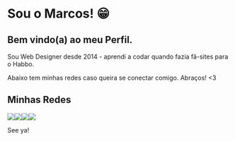<div id="intro">
    <h1>Sou o Marcos! 😁 </h1>
    <h2>Bem vindo(a) ao meu Perfil.</h2>
    <p>Sou Web Designer desde 2014 - aprendi a codar quando fazia fã-sites para o Habbo.</p>
    <p> Abaixo tem minhas redes caso queira se conectar comigo. Abraços! <3 </p>
</div>

## Minhas Redes
<div style="display: flex;" align="center">
  <a href="https://www.linkedin.com/in/marcos-victor/"> <img src="https://img.shields.io/badge/LinkedIn-0077B5?style=for-the-badge&logo=linkedin&logoColor=white" /></a>
  <a href="https://www.instagram.com/marcosvixtor/"><img src="https://img.shields.io/badge/-Instagram-%23E4405F?style=for-the-badge&logo=instagram&logoColor=white" /></a> 
  <a href="https://marcosvoliveira.com"><img src="https://img.shields.io/badge/Meu%20Site-000?style=for-the-badge&logo=Wordpress&logoColor=white" /></a>
  <a href="https://marcosvoliveira.com/portfolio"><img src="https://img.shields.io/badge/Portfolio-FF5722?style=for-the-badge&logo=todoist&logoColor=white" /></a>
</div>


See ya!
